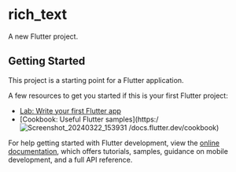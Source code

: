 # rich_text

A new Flutter project.

## Getting Started

This project is a starting point for a Flutter application.

A few resources to get you started if this is your first Flutter project:

- [Lab: Write your first Flutter app](https://docs.flutter.dev/get-started/codelab)
- [Cookbook: Useful Flutter samples](https:/![Screenshot_20240322_153931](https://github.com/prachis70/rich_text/assets/149580593/ddae4fc4-9ad1-480d-9677-6f7f41fb674f)
/docs.flutter.dev/cookbook)

For help getting started with Flutter development, view the
[online documentation](https://docs.flutter.dev/), which offers tutorials,
samples, guidance on mobile development, and a full API reference.
